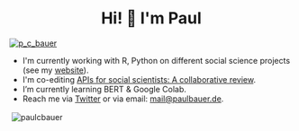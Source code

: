 <h1 align="center">
  Hi! 👋  I'm Paul
</h1>


<p align="left"> <a href="https://twitter.com/p_c_bauer" target="blank"><img src="https://img.shields.io/twitter/follow/p_c_bauer?logo=twitter&style=for-the-badge" alt="p_c_bauer" /></a> </p>

- I'm currently working with R, Python on different social science projects (see my [website](https://www.paulcbauer.de)).
- I'm co-editing <a href="https://github.com/paulcbauer/apis_for_social_scientists_a_review" target="blank">APIs for social scientists: A collaborative review</a>.
- I’m currently learning BERT & Google Colab.
- Reach me via [Twitter](https://www.twitter.com/p_c_bauer) or via email: mail@paulbauer.de.

<p>&nbsp;<img align="center" src="https://github-readme-stats.vercel.app/api?username=paulcbauer&show_icons=true&locale=en&theme=onedark&count_private=true" alt="paulcbauer" /></p>

